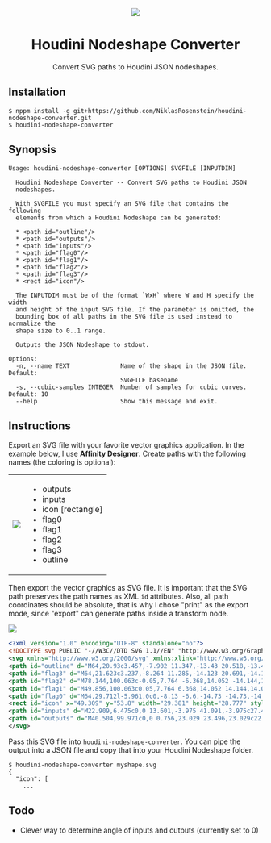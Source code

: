 <p align="center"><img src="http://i.imgur.com/3mRpJay.jpg"></p>
<h1 align="center">Houdini Nodeshape Converter</h1>
<p align="center">Convert SVG paths to Houdini JSON nodeshapes.</p>

## Installation

    $ nppm install -g git+https://github.com/NiklasRosenstein/houdini-nodeshape-converter.git
    $ houdini-nodeshape-converter

## Synopsis

```
Usage: houdini-nodeshape-converter [OPTIONS] SVGFILE [INPUTDIM]

  Houdini Nodeshape Converter -- Convert SVG paths to Houdini JSON
  nodeshapes.

  With SVGFILE you must specify an SVG file that contains the following
  elements from which a Houdini Nodeshape can be generated:

  * <path id="outline"/>
  * <path id="outputs"/>
  * <path id="inputs"/>
  * <path id="flag0"/>
  * <path id="flag1"/>
  * <path id="flag2"/>
  * <path id="flag3"/>
  * <rect id="icon"/>

  The INPUTDIM must be of the format `WxH` where W and H specify the width
  and height of the input SVG file. If the parameter is omitted, the
  bounding box of all paths in the SVG file is used instead to normalize the
  shape size to 0..1 range.

  Outputs the JSON Nodeshape to stdout.

Options:
  -n, --name TEXT              Name of the shape in the JSON file. Default:
                               SVGFILE basename
  -s, --cubic-samples INTEGER  Number of samples for cubic curves. Default: 10
  --help                       Show this message and exit.
```

## Instructions

Export an SVG file with your favorite vector graphics application. In the
example below, I use **Affinity Designer**. Create paths with the following
names (the coloring is optional):

<table>
  <tr>
    <td>
      <img src="http://i.imgur.com/2zzr1ts.png">
    </td>
    <td>
      <ul>
        <li>outputs</li>
        <li>inputs</li>
        <li>icon [rectangle]</li>
        <li>flag0</li>
        <li>flag1</li>
        <li>flag2</li>
        <li>flag3</li>
        <li>outline</li>
      </ul>
    </td>
  </tr>
</table>

Then export the vector graphics as SVG file. It is important that the SVG
path preserves the path names as XML `id` attributes. Also, all path
coordinates should be absolute, that is why I chose "print" as the export
mode, since "export" can generate paths inside a transform node.

![](http://i.imgur.com/clRCQ84.png)

```xml
<?xml version="1.0" encoding="UTF-8" standalone="no"?>
<!DOCTYPE svg PUBLIC "-//W3C//DTD SVG 1.1//EN" "http://www.w3.org/Graphics/SVG/1.1/DTD/svg11.dtd">
<svg xmlns="http://www.w3.org/2000/svg" xmlns:xlink="http://www.w3.org/1999/xlink" width="100%" height="100%" viewBox="0 0 128 128" version="1.1" xml:space="preserve" style="fill-rule:evenodd;clip-rule:evenodd;stroke-linecap:round;stroke-linejoin:round;stroke-miterlimit:1.5;">
<path id="outline" d="M64,20.93c3.457,-7.902 11.347,-13.43 20.518,-13.43c12.354,0 22.384,10.03 22.384,22.384c0,12.353 -10.03,22.383 -22.384,22.383l0,47.877c0,11.324 -9.194,20.518 -20.518,20.518c-11.324,0 -20.518,-9.194 -20.518,-20.518l0,-47.877c-12.354,0 -22.384,-10.029 -22.384,-22.383c0,-12.354 10.03,-22.384 22.384,-22.384c9.171,0 17.061,5.528 20.518,13.43Z" style="fill:#ebebeb;"/>
<path id="flag3" d="M64,21.623c3.237,-8.264 11.285,-14.123 20.691,-14.123c12.258,0 22.211,9.953 22.211,22.212c0,12.258 -9.953,22.211 -22.211,22.211l0,-7.482c8.129,0 14.729,-6.6 14.729,-14.729c0,-8.13 -6.6,-14.73 -14.729,-14.73c-8.13,0 -14.73,6.6 -14.73,14.73l-5.961,0l0,-8.089Z" style="fill:#00a5ff;"/>
<path id="flag2" d="M78.144,100.063c-0.05,7.764 -6.368,14.052 -14.144,14.052l0,6.547c11.419,0 20.691,-9.271 20.691,-20.691l-6.547,0l0,0.092Z" style="fill:#ffa100;"/>
<path id="flag1" d="M49.856,100.063c0.05,7.764 6.368,14.052 14.144,14.052l0,6.547c-11.419,0 -20.691,-9.271 -20.691,-20.691l6.547,0l0,0.092" style="fill:#ce00ff;"/>
<path id="flag0" d="M64,29.712l-5.961,0c0,-8.13 -6.6,-14.73 -14.73,-14.73c-8.129,0 -14.729,6.6 -14.729,14.73c0,8.129 6.6,14.729 14.729,14.729l0,7.482c-12.258,0 -22.211,-9.953 -22.211,-22.211c0,-12.259 9.953,-22.212 22.211,-22.212c9.406,0 17.454,5.859 20.691,14.123l0,8.089Z" style="fill:#79d584;"/>
<rect id="icon" x="49.309" y="53.8" width="29.381" height="28.777" style="fill:#b3d2d3;"/>
<path id="inputs" d="M22.909,6.475c0,0 13.601,-3.975 41.091,-3.975c27.49,0 41.091,3.975 41.091,3.975" style="fill:none;stroke:#000;stroke-width:1px;"/>
<path id="outputs" d="M40.504,99.971c0,0 0.756,23.029 23.496,23.029c22.74,0 23.496,-23.029 23.496,-23.029" style="fill:none;stroke:#000;stroke-width:1px;"/>
</svg>
```

Pass this SVG file into `houdini-nodeshape-converter`. You can pipe the
output into a JSON file and copy that into your Houdini Nodeshape folder.

    $ houdini-nodeshape-converter myshape.svg
    {
      "icon": [
        ...

## Todo

- Clever way to determine angle of inputs and outputs (currently set to 0)
